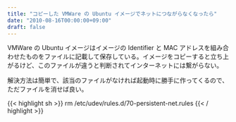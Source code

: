 ```yaml
---
title: "コピーした VMWare の Ubuntu イメージでネットにつながらなくなったら"
date: "2010-08-16T00:00:00+09:00"
draft: false
---
```

VMWare の Ubuntu イメージはイメージの Identifier と MAC アドレスを組み合わせたものをファイルに記載して保存している。イメージをコピーすると立ち上がるけど、このファイルが違うと判断されてインターネットには繋がらない。

解決方法は簡単で、該当のファイルがなければ起動時に勝手に作ってくるので、ただファイルを消せば良い。

{{< highlight sh >}}
rm /etc/udev/rules.d/70-persistent-net.rules
{{< / highlight >}}
